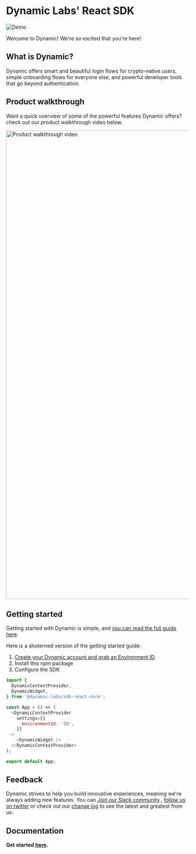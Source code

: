 # Dynamic Labs' React SDK

![Demo](https://user-images.githubusercontent.com/1596208/224532010-75f90ab4-6151-4e07-8452-fbef87b6a210.jpg)

Welcome to Dynamic! We're so excited that you're here!

## What is Dynamic?

Dynamic offers smart and beautiful login flows for crypto-native users, simple onboarding flows for everyone else, and powerful developer tools that go beyond authentication.

## Product walkthrough

Want a quick overview of some of the powerful features Dynamic offers? check out our product walkthrough video below.

<a href="https://www.youtube.com/watch?v=LKP-aJOTxfw
" target="_blank"><img src="https://user-images.githubusercontent.com/1596208/224676777-5f6ffad2-f2c3-4f49-bc4e-a8643da777cd.jpg"
alt="Product walkthrough video" width="1280" /></a>

## Getting started

Getting started with Dynamic is simple, and [you can read the full guide here](https://docs.dynamic.xyz/docs/getting-started-with-dynamic).

Here is a shoterned version of the getting started guide:

1. [Create your Dynamic account and grab an Environment ID](https://app.dynamic.xyz).
2. Install this npm package
3. Configure the SDK

```js
import {
  DynamicContextProvider,
  DynamicWidget,
} from '@dynamic-labs/sdk-react-core';

const App = () => (
  <DynamicContextProvider
    settings={{
      environmentId: 'ID',
    }}
  >
    <DynamicWidget />
  </DynamicContextProvider>
);

export default App;
```

## Feedback

Dynamic strives to help you build innovative experiences, meaning we're always adding new features. You can [Join our Slack community](https://www.dynamic.xyz/slack)., [follow us on twitter](https://twitter.com/dynamic_xyz) or check out our [change log](https://www.dynamic.xyz/changelog) to see the latest and greatest from us.

## Documentation

**Get started [here](https://docs.dynamic.xyz/docs).**

